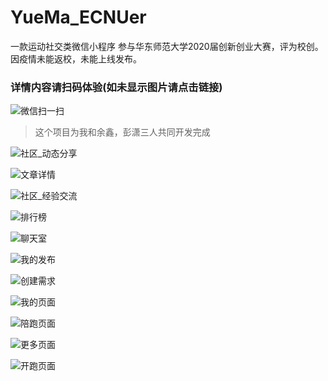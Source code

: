 # YueMa_ECNUer
一款运动社交类微信小程序
参与华东师范大学2020届创新创业大赛，评为校创。因疫情未能返校，未能上线发布。

### 详情内容请扫码体验(如未显示图片请点击链接)
![微信扫一扫](https://img-blog.csdnimg.cn/2020072820590018.png?x-oss-process=image/watermark,type_ZmFuZ3poZW5naGVpdGk,shadow_10,text_aHR0cHM6Ly9ibG9nLmNzZG4ubmV0L3FxXzQyODg3MDgy,size_16,color_FFFFFF,t_70)

> 这个项目为我和余鑫，彭潇三人共同开发完成

![社区_动态分享](https://img-blog.csdnimg.cn/20200728210823411.jpg?x-oss-process=image/watermark,type_ZmFuZ3poZW5naGVpdGk,shadow_10,text_aHR0cHM6Ly9ibG9nLmNzZG4ubmV0L3FxXzQyODg3MDgy,size_16,color_FFFFFF,t_70)

![文章详情](https://img-blog.csdnimg.cn/20200728210823361.jpg?x-oss-process=image/watermark,type_ZmFuZ3poZW5naGVpdGk,shadow_10,text_aHR0cHM6Ly9ibG9nLmNzZG4ubmV0L3FxXzQyODg3MDgy,size_16,color_FFFFFF,t_70)

![社区_经验交流](https://img-blog.csdnimg.cn/2020072821082341.jpg?x-oss-process=image/watermark,type_ZmFuZ3poZW5naGVpdGk,shadow_10,text_aHR0cHM6Ly9ibG9nLmNzZG4ubmV0L3FxXzQyODg3MDgy,size_16,color_FFFFFF,t_70)

![排行榜](https://img-blog.csdnimg.cn/20200728210822825.jpg?x-oss-process=image/watermark,type_ZmFuZ3poZW5naGVpdGk,shadow_10,text_aHR0cHM6Ly9ibG9nLmNzZG4ubmV0L3FxXzQyODg3MDgy,size_16,color_FFFFFF,t_70)

![聊天室](https://img-blog.csdnimg.cn/20200728210822658.jpg?x-oss-process=image/watermark,type_ZmFuZ3poZW5naGVpdGk,shadow_10,text_aHR0cHM6Ly9ibG9nLmNzZG4ubmV0L3FxXzQyODg3MDgy,size_16,color_FFFFFF,t_70)

![我的发布](https://img-blog.csdnimg.cn/20200728210822426.jpg?x-oss-process=image/watermark,type_ZmFuZ3poZW5naGVpdGk,shadow_10,text_aHR0cHM6Ly9ibG9nLmNzZG4ubmV0L3FxXzQyODg3MDgy,size_16,color_FFFFFF,t_70)

![创建需求](https://img-blog.csdnimg.cn/20200728210820604.jpg?x-oss-process=image/watermark,type_ZmFuZ3poZW5naGVpdGk,shadow_10,text_aHR0cHM6Ly9ibG9nLmNzZG4ubmV0L3FxXzQyODg3MDgy,size_16,color_FFFFFF,t_70)

![我的页面](https://img-blog.csdnimg.cn/20200728210820566.jpg?x-oss-process=image/watermark,type_ZmFuZ3poZW5naGVpdGk,shadow_10,text_aHR0cHM6Ly9ibG9nLmNzZG4ubmV0L3FxXzQyODg3MDgy,size_16,color_FFFFFF,t_70)

![陪跑页面](https://img-blog.csdnimg.cn/20200728210820475.jpg?x-oss-process=image/watermark,type_ZmFuZ3poZW5naGVpdGk,shadow_10,text_aHR0cHM6Ly9ibG9nLmNzZG4ubmV0L3FxXzQyODg3MDgy,size_16,color_FFFFFF,t_70)

![更多页面](https://img-blog.csdnimg.cn/2020072821082037.jpg?x-oss-process=image/watermark,type_ZmFuZ3poZW5naGVpdGk,shadow_10,text_aHR0cHM6Ly9ibG9nLmNzZG4ubmV0L3FxXzQyODg3MDgy,size_16,color_FFFFFF,t_70)

![开跑页面](https://img-blog.csdnimg.cn/20200728210819610.jpg?x-oss-process=image/watermark,type_ZmFuZ3poZW5naGVpdGk,shadow_10,text_aHR0cHM6Ly9ibG9nLmNzZG4ubmV0L3FxXzQyODg3MDgy,size_16,color_FFFFFF,t_70)
